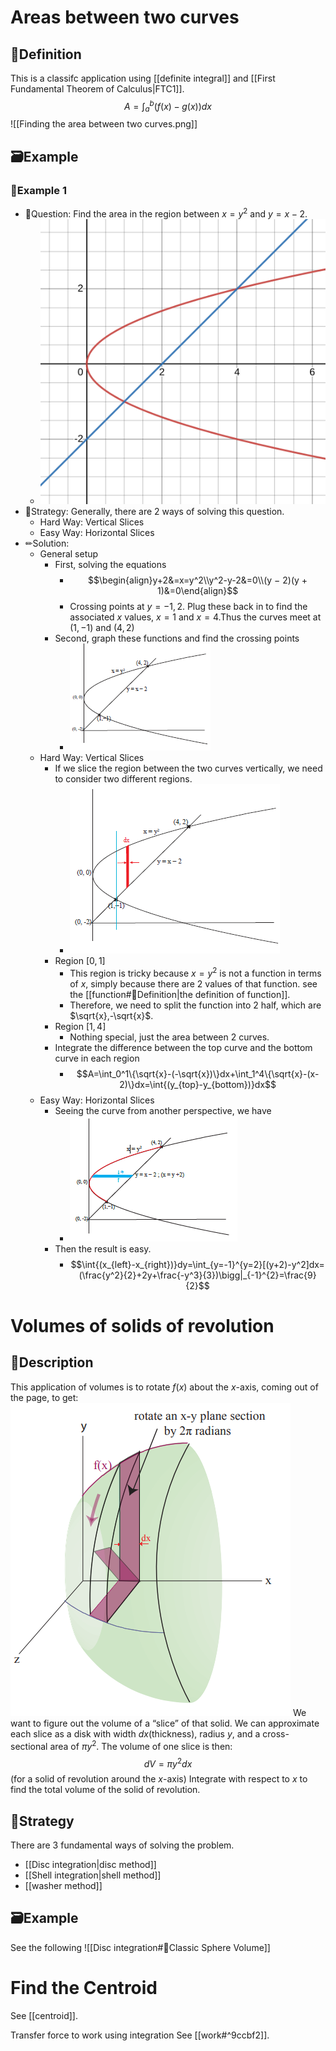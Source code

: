 # Areas between two curves
## 📝Definition
This is a classifc application using [[definite integral]] and [[First Fundamental Theorem of Calculus|FTC1]].
$$
A = \int_a^b(f(x)-g(x))dx
$$
![[Finding the area between two curves.png]]

## 🗃Example
### 📌Example 1
- 💬Question: Find the area in the region between $x = y^2$ and $y = x − 2$.
	- ![name|150x150](../assets/area_between_2_curves.svg)
- 🏹Strategy: Generally, there are 2 ways of solving this question.
	- Hard Way: Vertical Slices
	- Easy Way: Horizontal Slices
- ✏Solution: 
	- General setup
		- First, solving the equations
			- $$\begin{align}y+2&=x=y^2\\y^2-y-2&=0\\(y − 2)(y + 1)&=0\end{align}$$
			- Crossing points at $y = −1, 2$. Plug these back in to find the associated $x$ values, $x = 1$ and $x = 4$.Thus the curves meet at $(1,−1)$ and $(4, 2)$
		- Second, graph these functions and find the crossing points
			- ![name](../assets/area_between_2_curves.png)
	- Hard Way: Vertical Slices
		- If we slice the region between the two curves vertically, we need to consider two different regions.
			- ![name](../assets/Vertical_Slices.png)
		- Region $[0,1]$
			- This region is tricky because $x=y^2$ is not a function in terms of $x$, simply because there are 2 values of that function. see the [[function#📝Definition|the definition of function]].
			- Therefore, we need to split the function into 2 half, which are $\sqrt{x},-\sqrt{x}$.
		- Region $[1,4]$
			- Nothing special, just the area between 2 curves.
		- Integrate the difference between the top curve and the bottom curve in each region
			- $$A=\int_0^1\{\sqrt{x}-(-\sqrt{x})\}dx+\int_1^4\{\sqrt{x}-(x-2)\}dx=\int{(y_{top}-y_{bottom})}dx$$
	- Easy Way: Horizontal Slices
		- Seeing the curve from another perspective, we have
			- ![name](../assets/Easy_Way_Horizontal_Slices.png)
		- Then the result is easy.
			- $$\int{(x_{left}-x_{right})}dy=\int_{y=-1}^{y=2}[(y+2)-y^2]dx=(\frac{y^2}{2}+2y+\frac{-y^3}{3})\bigg|_{-1}^{2}=\frac{9}{2}$$

# Volumes of solids of revolution
## 📝Description
This application of volumes is to rotate $f(x)$ about the $x$-axis, coming out of the page, to get:
![name|200](../assets/rotate_volume_ftc.png)
We want to figure out the volume of a “slice” of that solid. We can approximate each slice as a disk with width $dx$(thickness), radius $y$, and a cross-sectional area of $\pi y^2$. The volume of one slice is then:
$$
dV = \pi y^2dx
$$
(for a solid of revolution around the $x$-axis) Integrate with respect to $x$ to find the total volume of the solid of revolution.
## 🏹Strategy
There are 3 fundamental ways of solving the problem.
- [[Disc integration|disc method]]
- [[Shell integration|shell method]]
- [[washer method]]
## 🗃Example
See the following
![[Disc integration#📌Classic Sphere Volume]]


# Find the Centroid
See [[centroid]].

Transfer force to work using integration
See [[work#^9ccbf2]].